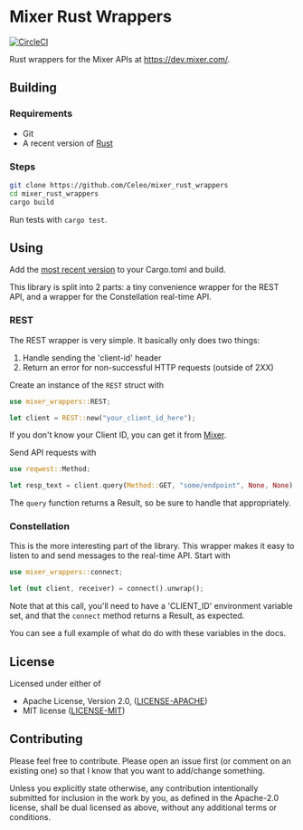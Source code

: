 # Mixer Rust Wrappers

[![CircleCI](https://circleci.com/gh/Celeo/mixer_rust_wrappers.svg?style=svg)](https://circleci.com/gh/Celeo/mixer_rust_wrappers)

Rust wrappers for the Mixer APIs at https://dev.mixer.com/.

## Building

### Requirements

* Git
* A recent version of [Rust](https://www.rust-lang.org/tools/install)

### Steps

```sh
git clone https://github.com/Celeo/mixer_rust_wrappers
cd mixer_rust_wrappers
cargo build
```

Run tests with `cargo test`.

## Using

Add the [most recent version](https://crates.io/crates/mixer_wrappers) to your Cargo.toml and build.

This library is split into 2 parts: a tiny convenience wrapper for the REST API, and a wrapper for the Constellation real-time API.

### REST

The REST wrapper is very simple. It basically only does two things:

1. Handle sending the 'client-id' header
1. Return an error for non-successful HTTP requests (outside of 2XX)

Create an instance of the `REST` struct with

```rust
use mixer_wrappers::REST;

let client = REST::new("your_client_id_here");
```

If you don't know your Client ID, you can get it from [Mixer](https://mixer.com/lab/keypopup).

Send API requests with

```rust
use reqwest::Method;

let resp_text = client.query(Method::GET, "some/endpoint", None, None).unwrap();
```

The `query` function returns a Result, so be sure to handle that appropriately.

### Constellation

This is the more interesting part of the library. This wrapper makes it easy to listen to and send messages to the real-time API. Start with

```rust
use mixer_wrappers::connect;

let (mut client, receiver) = connect().unwrap();
```

Note that at this call, you'll need to have a 'CLIENT_ID' environment variable set, and that the `connect` method returns a Result, as expected.

You can see a full example of what do do with these variables in the docs.

## License

Licensed under either of

* Apache License, Version 2.0, ([LICENSE-APACHE](LICENSE-APACHE))
* MIT license ([LICENSE-MIT](LICENSE-MIT))

## Contributing

Please feel free to contribute. Please open an issue first (or comment on an existing one) so that I know that you want to add/change something.

Unless you explicitly state otherwise, any contribution intentionally submitted for inclusion in the work by you, as defined in the Apache-2.0 license, shall be dual licensed as above, without any additional terms or conditions.
